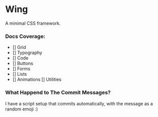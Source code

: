 # Wing

A minimal CSS framework.

### Docs Coverage:

- [] Grid
- [] Typography
- [] Code
- [] Buttons
- [] Forms
- [] Lists
- [] Animations
[] Utilities

### What Happend to The Commit Messages?

I have a script setup that commits automatically, with the message as a random emoji :)